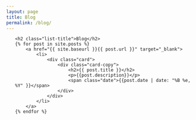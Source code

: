 ```yaml
---
layout: page
title: Blog
permalink: /blog/
---
```


<ul class="blog-list">

	<h2 class="list-title">Blog</h2>
	{% for post in site.posts %}
		<a href="{{ site.baseurl }}{{ post.url }}" target="_blank">
		  	<li>
		  		<div class="card">
		  			<div class="card-copy">
						<h2>{{ post.title }}</h2>
						<p>{{post.description}}</p>
						<span class="date">{{post.date | date: "%B %e, %Y" }}</span>
					</div>
				</div>
		  	</li>
	  	</a>
	{% endfor %}

</ul>
